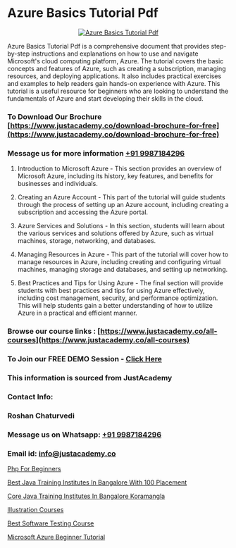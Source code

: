 # Azure Basics Tutorial Pdf

<p align="center">
  <a href="https://justacademy.co/course-detail/microsoft-azure-training">
    <img src="https://justacademy.co/storage2/course_image/1708336833_course_image.png" alt="Azure Basics Tutorial Pdf">
  </a>
</p>


Azure Basics Tutorial Pdf is a comprehensive document that provides step-by-step instructions and explanations on how to use and navigate Microsoft's cloud computing platform, Azure. The tutorial covers the basic concepts and features of Azure, such as creating a subscription, managing resources, and deploying applications. It also includes practical exercises and examples to help readers gain hands-on experience with Azure. This tutorial is a useful resource for beginners who are looking to understand the fundamentals of Azure and start developing their skills in the cloud.
### To Download Our Brochure [https://www.justacademy.co/download-brochure-for-free](https://www.justacademy.co/download-brochure-for-free)
### Message us for more information [+91 9987184296](https://api.whatsapp.com/send?phone=919987184296)
1) Introduction to Microsoft Azure - This section provides an overview of Microsoft Azure, including its history, key features, and benefits for businesses and individuals.

2) Creating an Azure Account - This part of the tutorial will guide students through the process of setting up an Azure account, including creating a subscription and accessing the Azure portal.

3) Azure Services and Solutions - In this section, students will learn about the various services and solutions offered by Azure, such as virtual machines, storage, networking, and databases.

4) Managing Resources in Azure - This part of the tutorial will cover how to manage resources in Azure, including creating and configuring virtual machines, managing storage and databases, and setting up networking.

5) Best Practices and Tips for Using Azure - The final section will provide students with best practices and tips for using Azure effectively, including cost management, security, and performance optimization. This will help students gain a better understanding of how to utilize Azure in a practical and efficient manner.

### Browse our course links : [https://www.justacademy.co/all-courses](https://www.justacademy.co/all-courses) 
### To Join our FREE DEMO Session - [Click Here](https://www.justacademy.co/register-for-course-demo)


### This information is sourced from JustAcademy
### Contact Info:
### Roshan Chaturvedi
### Message us on Whatsapp: [+91 9987184296](https://api.whatsapp.com/send?phone=919987184296)
### Email id: [info@justacademy.co](mailto:info@justacademy.co)
                
[Php For Beginners](https://www.linkedin.com/pulse/php-beginners-justacademy-jaipur-lkrhe?trackingId=hDMkVCl%2FYXTgxxezHeB%2B4w%3D%3D&lipi=urn%3Ali%3Apage%3Ad_flagship3_company_admin%3B6gVpALX0TnilEAnvQeHuDw%3D%3D)

[Best Java Training Institutes In Bangalore With 100 Placement](https://www.linkedin.com/pulse/best-java-training-institutes-bangalore-100-placement-agrte?trackingId=ENOzsJ8Yd4voPp4E6wSkSw%3D%3D&lipi=urn%3Ali%3Apage%3Ad_flagship3_company_admin%3ByHVlcoLQTcuBfUU9SYITnA%3D%3D)

[Core Java Training Institutes In Bangalore Koramangla](https://medium.com/@AkashSingh2052/core-java-training-institutes-in-bangalore-koramangla-ace8093a78d8)

[Illustration Courses](https://medium.com/@roneet705/illustration-courses-33fc5050d99e)

[Best Software Testing Course](https://justacademyin.github.io/justacademy/Best-Software-Testing-Course)

[Microsoft Azure Beginner Tutorial](https://justacademyin.github.io/Articles/Microsoft-Azure-Beginner-Tutorial)

